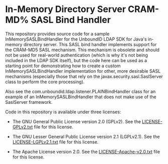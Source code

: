 # In-Memory Directory Server CRAM-MD% SASL Bind Handler

This repository provides source code for a sample InMemorySASLBindHandler for
the UnboundID LDAP SDK for Java's in-memory directory server.  This SASL bind
handler implements support for the CRAM-MD5 SASL mechanism.  This mechanism is
obsolete and should not be used for real-world authentication (which is why
it's not being included in the LDAP SDK itself), but the code here can be used
as a starting point for demonstrating how to create a custom
InMemorySASLBindHandler implementation for other, more desirable SASL
mechanisms (especially those that rely on the javax.security.sasl.SaslServer
class to perform the core processing).

Also see the com.unboundid.ldap.listener.PLAINBindHandler class for an example
of an InMemorySASLBindHandler that does not make use of the SaslServer
framework.

Code in this repository is available under three licenses:

* The GNU General Public License version 2.0 (GPLv2).  See the
  [LICENSE-GPLv2.txt](LICENSE-GPLv2.txt) file for this license.

* The GNU Lesser General Public License version 2.1 (LGPLv2.1).  See the
  [LICENSE-LGPLv2.1.txt](LICENSE-LGPLv2.1.txt) file for this license.

* The Apache License version 2.0.  See the
  [LICENSE-Apache-v2.0.txt](LICENSE-Apache-v2.0.txt) file for this license.
